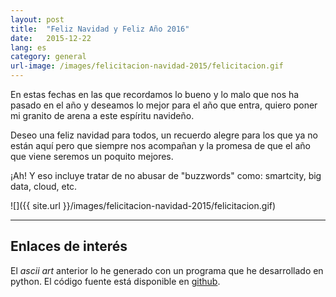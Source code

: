 ```yaml
---
layout: post
title:  "Feliz Navidad y Feliz Año 2016"
date:   2015-12-22
lang: es
category: general
url-image: /images/felicitacion-navidad-2015/felicitacion.gif
---
```


En estas fechas en las que recordamos lo bueno y lo malo que nos ha
pasado en el año y deseamos lo mejor para el año que entra, quiero poner
mi granito de arena a este espíritu navideño.

Deseo una feliz navidad para todos, un recuerdo alegre para los que ya
no están aquí pero que siempre nos acompañan y la promesa de que el año
que viene seremos un poquito mejores.

¡Ah! Y eso incluye tratar de no abusar de "buzzwords" como:
smartcity, big data, cloud, etc.


![]({{ site.url }}/images/felicitacion-navidad-2015/felicitacion.gif)

---

## Enlaces de interés

El *ascii art* anterior lo he generado con un programa que he
desarrollado en python. El código fuente está disponible en
[github](https://github.com/jmgaguilera/christmas_tree).
